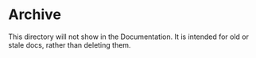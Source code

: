 # Archive

This directory will not show in the Documentation. It is intended for old or stale docs, rather than deleting them.